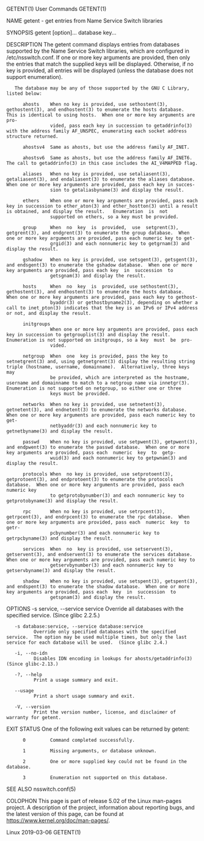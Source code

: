 GETENT(1)                                                                                       User Commands                                                                                       GETENT(1)

NAME
       getent - get entries from Name Service Switch libraries

SYNOPSIS
       getent [option]... database key...

DESCRIPTION
       The  getent  command displays entries from databases supported by the Name Service Switch libraries, which are configured in /etc/nsswitch.conf.  If one or more key arguments are provided, then only
       the entries that match the supplied keys will be displayed.  Otherwise, if no key is provided, all entries will be displayed (unless the database does not support enumeration).

       The database may be any of those supported by the GNU C Library, listed below:

          ahosts    When no key is provided, use sethostent(3), gethostent(3), and endhostent(3) to enumerate the hosts database.  This is identical to using hosts.  When one or more key arguments are pro‐
                    vided, pass each key in succession to getaddrinfo(3) with the address family AF_UNSPEC, enumerating each socket address structure returned.

          ahostsv4  Same as ahosts, but use the address family AF_INET.

          ahostsv6  Same as ahosts, but use the address family AF_INET6.  The call to getaddrinfo(3) in this case includes the AI_V4MAPPED flag.

          aliases   When no key is provided, use setaliasent(3), getaliasent(3), and endaliasent(3) to enumerate the aliases database.  When one or more key arguments are provided, pass each key in succes‐
                    sion to getaliasbyname(3) and display the result.

          ethers    When one or more key arguments are provided, pass each key in succession to ether_aton(3) and ether_hostton(3) until a result is obtained, and display the result.   Enumeration  is  not
                    supported on ethers, so a key must be provided.

          group     When  no  key  is  provided,  use  setgrent(3), getgrent(3), and endgrent(3) to enumerate the group database.  When one or more key arguments are provided, pass each numeric key to get‐
                    grgid(3) and each nonnumeric key to getgrnam(3) and display the result.

          gshadow   When no key is provided, use setsgent(3), getsgent(3), and endsgent(3) to enumerate the gshadow database.  When one or more key arguments are provided, pass each key  in  succession  to
                    getsgnam(3) and display the result.

          hosts     When  no  key  is  provided, use sethostent(3), gethostent(3), and endhostent(3) to enumerate the hosts database.  When one or more key arguments are provided, pass each key to gethost‐
                    byaddr(3) or gethostbyname2(3), depending on whether a call to inet_pton(3) indicates that the key is an IPv6 or IPv4 address or not, and display the result.

          initgroups
                    When one or more key arguments are provided, pass each key in succession to getgrouplist(3) and display the result.  Enumeration is not supported on initgroups, so a key  must  be  pro‐
                    vided.

          netgroup  When  one  key is provided, pass the key to setnetgrent(3) and, using getnetgrent(3) display the resulting string triple (hostname, username, domainname).  Alternatively, three keys may
                    be provided, which are interpreted as the hostname, username and domainname to match to a netgroup name via innetgr(3).  Enumeration is not supported on netgroup, so either one or three
                    keys must be provided.

          networks  When no key is provided, use setnetent(3), getnetent(3), and endnetent(3) to enumerate the networks database.  When one or more key arguments are provided, pass each numeric key to get‐
                    netbyaddr(3) and each nonnumeric key to getnetbyname(3) and display the result.

          passwd    When no key is provided, use setpwent(3), getpwent(3), and endpwent(3) to enumerate the passwd database.  When one or more key arguments are provided, pass each  numeric  key  to  getp‐
                    wuid(3) and each nonnumeric key to getpwnam(3) and display the result.

          protocols When  no key is provided, use setprotoent(3), getprotoent(3), and endprotoent(3) to enumerate the protocols database.  When one or more key arguments are provided, pass each numeric key
                    to getprotobynumber(3) and each nonnumeric key to getprotobyname(3) and display the result.

          rpc       When no key is provided, use setrpcent(3), getrpcent(3), and endrpcent(3) to enumerate the rpc database.  When one or more key arguments are provided, pass each  numeric  key  to  getr‐
                    pcbynumber(3) and each nonnumeric key to getrpcbyname(3) and display the result.

          services  When  no  key is provided, use setservent(3), getservent(3), and endservent(3) to enumerate the services database.  When one or more key arguments are provided, pass each numeric key to
                    getservbynumber(3) and each nonnumeric key to getservbyname(3) and display the result.

          shadow    When no key is provided, use setspent(3), getspent(3), and endspent(3) to enumerate the shadow database.  When one or more key arguments are provided, pass each  key  in  succession  to
                    getspnam(3) and display the result.

OPTIONS
       -s service, --service service
              Override all databases with the specified service.  (Since glibc 2.2.5.)

       -s database:service, --service database:service
              Override only specified databases with the specified service.  The option may be used multiple times, but only the last service for each database will be used.  (Since glibc 2.4.)

       -i, --no-idn
              Disables IDN encoding in lookups for ahosts/getaddrinfo(3) (Since glibc-2.13.)

       -?, --help
              Print a usage summary and exit.

       --usage
              Print a short usage summary and exit.

       -V, --version
              Print the version number, license, and disclaimer of warranty for getent.

EXIT STATUS
       One of the following exit values can be returned by getent:

          0         Command completed successfully.

          1         Missing arguments, or database unknown.

          2         One or more supplied key could not be found in the database.

          3         Enumeration not supported on this database.

SEE ALSO
       nsswitch.conf(5)

COLOPHON
       This  page  is  part  of  release  5.02  of  the  Linux  man-pages  project.   A  description  of  the project, information about reporting bugs, and the latest version of this page, can be found at
       https://www.kernel.org/doc/man-pages/.

Linux                                                                                             2019-03-06                                                                                        GETENT(1)
